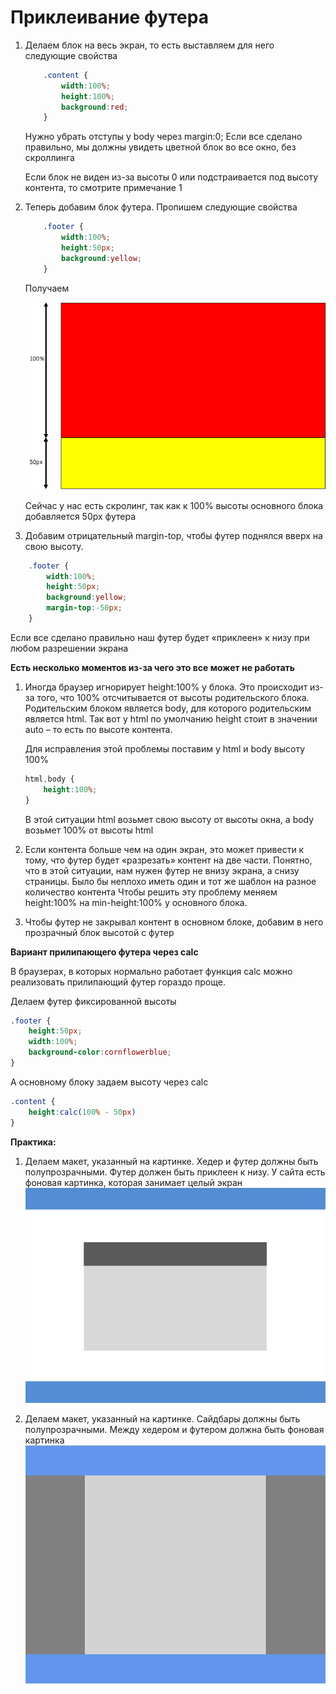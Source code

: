 # Приклеивание футера


1. Делаем блок на весь экран, то есть выставляем для него следующие свойства

    ```css
        .content {
            width:100%;
            height:100%;
            background:red;
        }
    ```
    Нужно убрать отступы у body через margin:0;
    Если все сделано правильно, мы должны увидеть цветной блок во все окно, без скроллинга
    
    Если блок не виден из-за высоты 0 или подстраивается под высоту контента, то смотрите примечание 1

2. Теперь добавим блок футера. Пропишем следующие свойства

    ```css
        .footer {
            width:100%;
            height:50px;
            background:yellow;
        }
    ```
    
    Получаем
    
    ![Этап создания приклеивающегося футера](pics/07_footer/07_footer_1.gif)
  	
    Сейчас у нас есть скролинг, так как к 100% высоты основного блока добавляется 50px футера
    
3. Добавим отрицательный margin-top, чтобы футер поднялся вверх на свою высоту.

```css
    .footer {
        width:100%;
        height:50px;
        background:yellow;
        margin-top:-50px;
    }
```
Если все сделано правильно наш футер будет «приклеен» к низу при любом разрешении экрана

**Есть несколько моментов из-за чего это все может не работать**

1. Иногда браузер игнорирует height:100% у блока. Это происходит из-за того, что 100% отсчитывается от высоты родительского блока. Родительским блоком является body, для которого родительским является html. Так вот у html по умолчанию height стоит в значении auto – то есть по высоте контента.

    Для исправления этой проблемы поставим у html и body высоту 100%
    
    ```css
    html,body {
        height:100%;
    }
    ```
    В этой ситуации html возьмет свою высоту от высоты окна, а body возьмет 100% от высоты html
 
2. Если контента больше чем на один экран, это может привести к тому, что футер будет «разрезать» контент на две части. Понятно, что в этой ситуации, нам нужен футер не внизу экрана, а снизу страницы. Было бы неплохо иметь один и тот же шаблон на разное количество контента
Чтобы решить эту проблему меняем height:100% на min-height:100% у основного блока.

3. Чтобы футер не закрывал контент в основном блоке, добавим в него прозрачный блок высотой с футер

**Вариант прилипающего футера через calc**

В браузерах, в которых нормально работает функция calc можно реализовать прилипающий футер гораздо проще.

Делаем футер фиксированной высоты

```css
.footer {
    height:50px;
    width:100%;
    background-color:cornflowerblue;
}
```

А основному блоку задаем высоту через calc

```css
.content {
    height:calc(100% - 50px)
}
```
 
**Практика:**

1. Делаем макет, указанный на картинке. Хедер и футер должны быть полупрозрачными. Футер должен быть приклеен к низу. У сайта есть фоновая картинка, которая занимает целый экран
![Макет с хедером и футером](pics/03_margin_and_paddings/maket.gif)


2. Делаем макет, указанный на картинке. Сайдбары должны быть полупрозрачными. Между хедером и футером должна быть фоновая картинка 
![хедер, два сайдбара, контент](pics/02_inline_and_block_elements/grail.gif)






